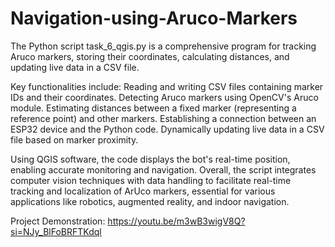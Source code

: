 # Navigation-using-Aruco-Markers
The Python script task_6_qgis.py is a comprehensive program for tracking Aruco markers, storing their coordinates, calculating distances, and updating live data in a CSV file.

Key functionalities include:
Reading and writing CSV files containing marker IDs and their coordinates.
Detecting Aruco markers using OpenCV's Aruco module.
Estimating distances between a fixed marker (representing a reference point) and other markers.
Establishing a connection between an ESP32 device and the Python code.
Dynamically updating live data in a CSV file based on marker proximity.

Using QGIS software, the code displays the bot's real-time position, enabling accurate monitoring and navigation.
Overall, the script integrates computer vision techniques with data handling to facilitate real-time tracking and localization of ArUco markers, essential for various applications like robotics, augmented reality, and indoor navigation.

Project Demonstration: https://youtu.be/m3wB3wigV8Q?si=NJy_BlFoBRFTKdql
